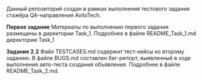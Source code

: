 Данный репозиторий создан в рамках выполнения тестового задания стажёра QA-направления  AvitoTech.

**Первое задание**
Материалы по выполнению первого задания размещены в директории Task_1.
Подробнее в файле README_Task_1.md директории Task_1

**Задание 2.2**
Файл TESTCASES.md содержит тест-кейсы ко второму заданию.
В файле BUGS.md составлен баг-репорт, выявленный в ходе выполнения авто-теста создания объявления.
Подробнее в файле README_Task_2.md.

